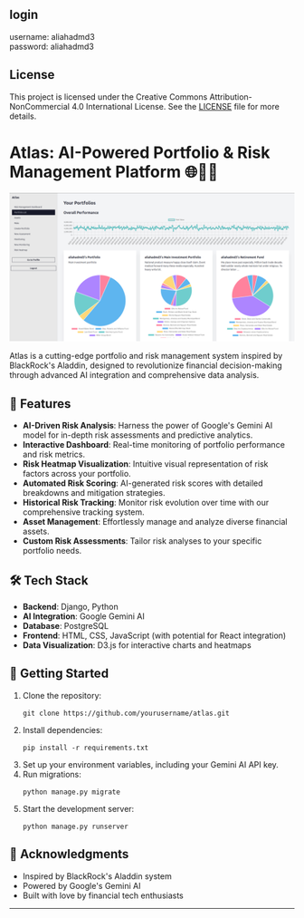 ## login
username: aliahadmd3
<br>
password: aliahadmd3

## License

This project is licensed under the Creative Commons Attribution-NonCommercial 4.0 International License. See the [LICENSE](LICENSE.md) file for more details.



# Atlas: AI-Powered Portfolio & Risk Management Platform 🌐💼🤖

![Atlas Banner](./readme/atlas.png)

Atlas is a cutting-edge portfolio and risk management system inspired by BlackRock's Aladdin, designed to revolutionize financial decision-making through advanced AI integration and comprehensive data analysis.

## 🚀 Features

- **AI-Driven Risk Analysis**: Harness the power of Google's Gemini AI model for in-depth risk assessments and predictive analytics.
- **Interactive Dashboard**: Real-time monitoring of portfolio performance and risk metrics.
- **Risk Heatmap Visualization**: Intuitive visual representation of risk factors across your portfolio.
- **Automated Risk Scoring**: AI-generated risk scores with detailed breakdowns and mitigation strategies.
- **Historical Risk Tracking**: Monitor risk evolution over time with our comprehensive tracking system.
- **Asset Management**: Effortlessly manage and analyze diverse financial assets.
- **Custom Risk Assessments**: Tailor risk analyses to your specific portfolio needs.

## 🛠️ Tech Stack

- **Backend**: Django, Python
- **AI Integration**: Google Gemini AI
- **Database**: PostgreSQL
- **Frontend**: HTML, CSS, JavaScript (with potential for React integration)
- **Data Visualization**: D3.js for interactive charts and heatmaps



## 🚀 Getting Started

1. Clone the repository:
   ```
   git clone https://github.com/yourusername/atlas.git
   ```
2. Install dependencies:
   ```
   pip install -r requirements.txt
   ```
3. Set up your environment variables, including your Gemini AI API key.
4. Run migrations:
   ```
   python manage.py migrate
   ```
5. Start the development server:
   ```
   python manage.py runserver
   ```



## 🙏 Acknowledgments

- Inspired by BlackRock's Aladdin system
- Powered by Google's Gemini AI
- Built with love by financial tech enthusiasts

---

